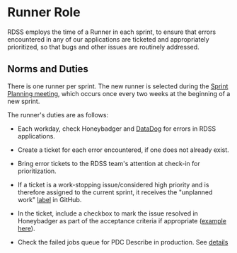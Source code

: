 # Runner Role

RDSS employs the time of a Runner in each sprint, to ensure that errors encountered in any of our applications are ticketed and appropriately prioritized, so that bugs and other issues are routinely addressed.

## Norms and Duties

There is one runner per sprint.  The new runner is selected during the [Sprint Planning meeting](meetings.md), which occurs once every two weeks at the beginning of a new sprint.

The runner's duties are as follows:
* Each workday, check Honeybadger and [DataDog](https://app.datadoghq.com/logs?saved-view-id=2137895) for errors in RDSS applications.
* Create a ticket for each error encountered, if one does not already exist.
* Bring error tickets to the RDSS team's attention at check-in for prioritization.
* If a ticket is a work-stopping issue/considered high priority and is therefore assigned to the current sprint, it receives the "unplanned work" [label](work_cycles.md) in GitHub.
* In the ticket, include a checkbox to mark the issue resolved in Honeybadger as part of the acceptance criteria if appropriate ([example here](https://github.com/pulibrary/pdc_describe/issues/1513)).

* Check the failed jobs queue for PDC Describe in production. See [details](https://github.com/pulibrary/pdc_describe/blob/main/docs/sidekiq_jobs.md)
